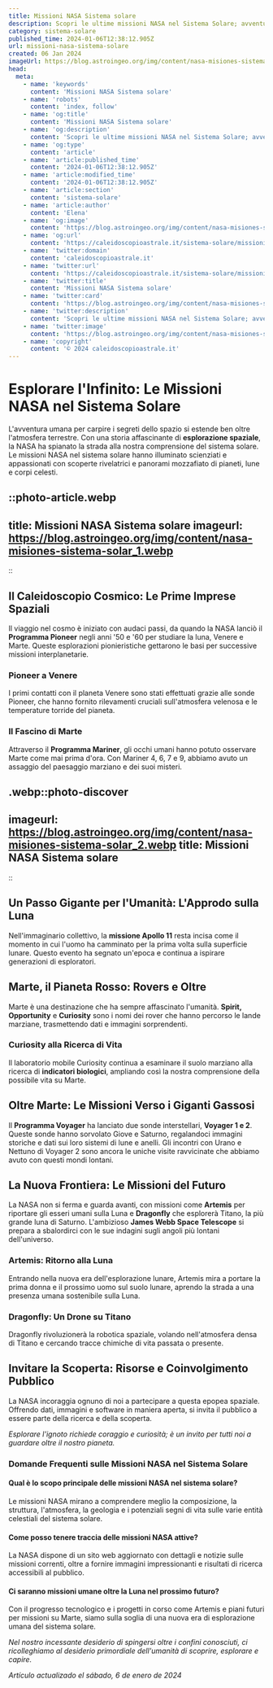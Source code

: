 ```yaml
---
title: Missioni NASA Sistema solare
description: Scopri le ultime missioni NASA nel Sistema Solare; avventure spaziali, scienza avanzata e scoperte che cambieranno la nostra conoscenza!
category: sistema-solare
published_time: 2024-01-06T12:38:12.905Z
url: missioni-nasa-sistema-solare
created: 06 Jan 2024
imageUrl: https://blog.astroingeo.org/img/content/nasa-misiones-sistema-solar_1.webp
head:
  meta:
    - name: 'keywords'
      content: 'Missioni NASA Sistema solare'
    - name: 'robots'
      content: 'index, follow'
    - name: 'og:title'
      content: 'Missioni NASA Sistema solare'
    - name: 'og:description'
      content: 'Scopri le ultime missioni NASA nel Sistema Solare; avventure spaziali, scienza avanzata e scoperte che cambieranno la nostra conoscenza!'
    - name: 'og:type'
      content: 'article'
    - name: 'article:published_time'
      content: '2024-01-06T12:38:12.905Z'
    - name: 'article:modified_time'
      content: '2024-01-06T12:38:12.905Z'
    - name: 'article:section'
      content: 'sistema-solare'
    - name: 'article:author'
      content: 'Elena'
    - name: 'og:image'
      content: 'https://blog.astroingeo.org/img/content/nasa-misiones-sistema-solar_1.webp'
    - name: 'og:url'
      content: 'https://caleidoscopioastrale.it/sistema-solare/missioni-nasa-sistema-solare'
    - name: 'twitter:domain'
      content: 'caleidoscopioastrale.it'
    - name: 'twitter:url'
      content: 'https://caleidoscopioastrale.it/sistema-solare/missioni-nasa-sistema-solare'
    - name: 'twitter:title'
      content: 'Missioni NASA Sistema solare'
    - name: 'twitter:card'
      content: 'https://blog.astroingeo.org/img/content/nasa-misiones-sistema-solar_1.webp'
    - name: 'twitter:description'
      content: 'Scopri le ultime missioni NASA nel Sistema Solare; avventure spaziali, scienza avanzata e scoperte che cambieranno la nostra conoscenza!'
    - name: 'twitter:image'
      content: 'https://blog.astroingeo.org/img/content/nasa-misiones-sistema-solar_1.webp'
    - name: 'copyright'
      content: '© 2024 caleidoscopioastrale.it'
---
```

# Esplorare l'Infinito: Le Missioni NASA nel Sistema Solare

L'avventura umana per carpire i segreti dello spazio si estende ben oltre l'atmosfera terrestre. Con una storia affascinante di **esplorazione spaziale**, la NASA ha spianato la strada alla nostra comprensione del sistema solare. Le missioni NASA nel sistema solare hanno illuminato scienziati e appassionati con scoperte rivelatrici e panorami mozzafiato di pianeti, lune e corpi celesti.

::photo-article.webp
---
title: Missioni NASA Sistema solare
imageurl: https://blog.astroingeo.org/img/content/nasa-misiones-sistema-solar_1.webp
---
::

## Il Caleidoscopio Cosmico: Le Prime Imprese Spaziali
Il viaggio nel cosmo è iniziato con audaci passi, da quando la NASA lanciò il **Programma Pioneer** negli anni '50 e '60 per studiare la luna, Venere e Marte. Queste esplorazioni pionieristiche gettarono le basi per successive missioni interplanetarie.

### Pioneer a Venere
I primi contatti con il planeta Venere sono stati effettuati grazie alle sonde Pioneer, che hanno fornito rilevamenti cruciali sull'atmosfera velenosa e le temperature torride del pianeta.

### Il Fascino di Marte
Attraverso il **Programma Mariner**, gli occhi umani hanno potuto osservare Marte come mai prima d'ora. Con Mariner 4, 6, 7 e 9, abbiamo avuto un assaggio del paesaggio marziano e dei suoi misteri.

.webp::photo-discover
---
imageurl: https://blog.astroingeo.org/img/content/nasa-misiones-sistema-solar_2.webp
title: Missioni NASA Sistema solare
---
::

## Un Passo Gigante per l'Umanità: L'Approdo sulla Luna
Nell'immaginario collettivo, la **missione Apollo 11** resta incisa come il momento in cui l'uomo ha camminato per la prima volta sulla superficie lunare. Questo evento ha segnato un'epoca e continua a ispirare generazioni di esploratori.

## Marte, il Pianeta Rosso: Rovers e Oltre
Marte è una destinazione che ha sempre affascinato l'umanità. **Spirit, Opportunity** e **Curiosity** sono i nomi dei rover che hanno percorso le lande marziane, trasmettendo dati e immagini sorprendenti.

### Curiosity alla Ricerca di Vita
Il laboratorio mobile Curiosity continua a esaminare il suolo marziano alla ricerca di **indicatori biologici**, ampliando così la nostra comprensione della possibile vita su Marte.

## Oltre Marte: Le Missioni Verso i Giganti Gassosi
Il **Programma Voyager** ha lanciato due sonde interstellari, **Voyager 1 e 2**. Queste sonde hanno sorvolato Giove e Saturno, regalandoci immagini storiche e dati sui loro sistemi di lune e anelli. Gli incontri con Urano e Nettuno di Voyager 2 sono ancora le uniche visite ravvicinate che abbiamo avuto con questi mondi lontani.

## La Nuova Frontiera: Le Missioni del Futuro
La NASA non si ferma e guarda avanti, con missioni come **Artemis** per riportare gli esseri umani sulla Luna e **Dragonfly** che esplorerà Titano, la più grande luna di Saturno. L'ambizioso **James Webb Space Telescope** si prepara a sbalordirci con le sue indagini sugli angoli più lontani dell'universo.

### Artemis: Ritorno alla Luna
Entrando nella nuova era dell'esplorazione lunare, Artemis mira a portare la prima donna e il prossimo uomo sul suolo lunare, aprendo la strada a una presenza umana sostenibile sulla Luna.

### Dragonfly: Un Drone su Titano
Dragonfly rivoluzionerà la robotica spaziale, volando nell'atmosfera densa di Titano e cercando tracce chimiche di vita passata o presente.

## Invitare la Scoperta: Risorse e Coinvolgimento Pubblico
La NASA incoraggia ognuno di noi a partecipare a questa epopea spaziale. Offrendo dati, immagini e software in maniera aperta, si invita il pubblico a essere parte della ricerca e della scoperta.

*Esplorare l'ignoto richiede coraggio e curiosità; è un invito per tutti noi a guardare oltre il nostro pianeta.*

### Domande Frequenti sulle Missioni NASA nel Sistema Solare

#### **Qual è lo scopo principale delle missioni NASA nel sistema solare?**
Le missioni NASA mirano a comprendere meglio la composizione, la struttura, l'atmosfera, la geologia e i potenziali segni di vita sulle varie entità celestiali del sistema solare.

#### **Come posso tenere traccia delle missioni NASA attive?**
La NASA dispone di un sito web aggiornato con dettagli e notizie sulle missioni correnti, oltre a fornire immagini impressionanti e risultati di ricerca accessibili al pubblico.

#### **Ci saranno missioni umane oltre la Luna nel prossimo futuro?**
Con il progresso tecnologico e i progetti in corso come Artemis e piani futuri per missioni su Marte, siamo sulla soglia di una nuova era di esplorazione umana del sistema solare.

*Nel nostro incessante desiderio di spingersi oltre i confini conosciuti, ci ricolleghiamo al desiderio primordiale dell'umanità di scoprire, esplorare e capire.*

_Artículo actualizado el sábado, 6 de enero de 2024_